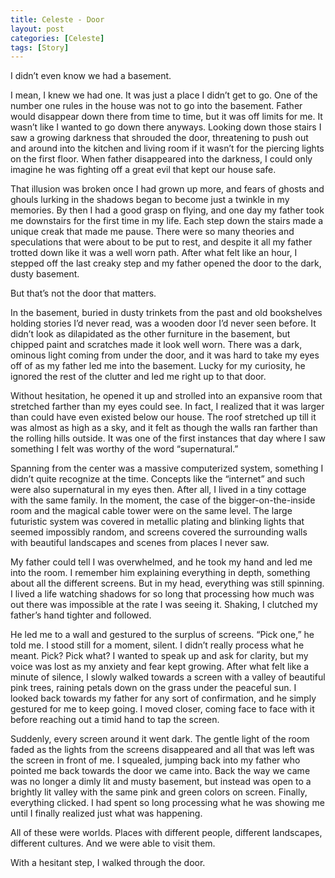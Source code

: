 ```yaml
---
title: Celeste - Door
layout: post
categories: [Celeste]
tags: [Story]
---
```


I didn’t even know we had a basement.

I mean, I knew we had one. It was just a place I didn’t get to go. One of the number one rules in the house was not to go into the basement. Father would disappear down there from time to time, but it was off limits for me. It wasn’t like I wanted to go down there anyways. Looking down those stairs I saw a growing darkness that shrouded the door, threatening to push out and around into the kitchen and living room if it wasn’t for the piercing lights on the first floor. When father disappeared into the darkness, I could only imagine he was fighting off a great evil that kept our house safe.

That illusion was broken once I had grown up more, and fears of ghosts and ghouls lurking in the shadows began to become just a twinkle in my memories. By then I had a good grasp on flying, and one day my father took me downstairs for the first time in my life. Each step down the stairs made a unique creak that made me pause. There were so many theories and speculations that were about to be put to rest, and despite it all my father trotted down like it was a well worn path. After what felt like an hour, I stepped off the last creaky step and my father opened the door to the dark, dusty basement.

But that’s not the door that matters.

In the basement, buried in dusty trinkets from the past and old bookshelves holding stories I’d never read, was a wooden door I’d never seen before. It didn’t look as dilapidated as the other furniture in the basement, but chipped paint and scratches made it look well worn. There was a dark, ominous light coming from under the door, and it was hard to take my eyes off of as my father led me into the basement. Lucky for my curiosity, he ignored the rest of the clutter and led me right up to that door.

Without hesitation, he opened it up and strolled into an expansive room that stretched farther than my eyes could see. In fact, I realized that it was larger than could have even existed below our house. The roof stretched up till it was almost as high as a sky, and it felt as though the walls ran farther than the rolling hills outside. It was one of the first instances that day where I saw something I felt was worthy of the word “supernatural.”

Spanning from the center was a massive computerized system, something I didn’t quite recognize at the time. Concepts like the “internet” and such were also supernatural in my eyes then. After all, I lived in a tiny cottage with the same family. In the moment, the case of the bigger-on-the-inside room and the magical cable tower were on the same level. The large futuristic system was covered in metallic plating and blinking lights that seemed impossibly random, and screens covered the surrounding walls with beautiful landscapes and scenes from places I never saw.

My father could tell I was overwhelmed, and he took my hand and led me into the room. I remember him explaining everything in depth, something about all the different screens. But in my head, everything was still spinning. I lived a life watching shadows for so long that processing how much was out there was impossible at the rate I was seeing it. Shaking, I clutched my father’s hand tighter and followed.

He led me to a wall and gestured to the surplus of screens. “Pick one,” he told me. I stood still for a moment, silent. I didn’t really process what he meant. Pick? Pick what? I wanted to speak up and ask for clarity, but my voice was lost as my anxiety and fear kept growing. After what felt like a minute of silence, I slowly walked towards a screen with a valley of beautiful pink trees, raining petals down on the grass under the peaceful sun. I looked back towards my father for any sort of confirmation, and he simply gestured for me to keep going. I moved closer, coming face to face with it before reaching out a timid hand to tap the screen. 

Suddenly, every screen around it went dark. The gentle light of the room faded as the lights from the screens disappeared and all that was left was the screen in front of me. I squealed, jumping back into my father who pointed me back towards the door we came into. Back the way we came was no longer a dimly lit and musty basement, but instead was open to a brightly lit valley with the same pink and green colors on screen. Finally, everything clicked. I had spent so long processing what he was showing me until I finally realized just what was happening.

All of these were worlds. Places with different people, different landscapes, different cultures. And we were able to visit them.

With a hesitant step, I walked through the door.
